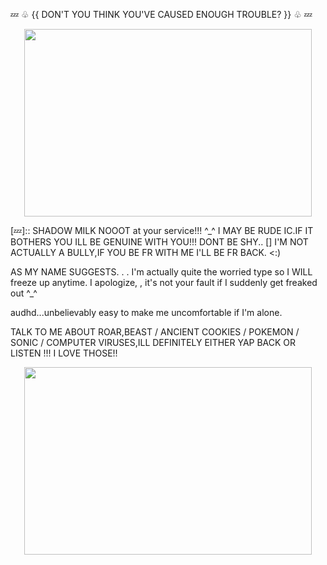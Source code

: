 💤 ♧ {{ DON'T YOU THINK YOU'VE CAUSED ENOUGH TROUBLE? }} ♧ 💤


<p align="center">
  <img width="460" height="300" src="https://github.com/user-attachments/assets/554570f6-ea43-4df3-899f-7a9543925874">
</p>
[💤]::
SHADOW MILK NOOOT at your service!!! ^_^
I MAY BE RUDE IC.IF IT BOTHERS YOU ILL BE GENUINE WITH YOU!!! DONT BE SHY..
[]
I'M NOT ACTUALLY A BULLY,IF YOU BE FR WITH ME I'LL BE FR BACK. <:)

AS MY NAME SUGGESTS. . . I'm actually quite the worried type so I WILL freeze up anytime. I apologize, , it's not your fault if I suddenly get freaked out ^_^

audhd...unbelievably easy to make me uncomfortable if I'm alone.

TALK TO ME ABOUT ROAR,BEAST / ANCIENT COOKIES / POKEMON / SONIC / COMPUTER VIRUSES,ILL DEFINITELY EITHER YAP BACK OR LISTEN !!! I LOVE THOSE!!
<p align="center">
  <img width="460" height="300" src="https://github.com/user-attachments/assets/6feec68f-4470-400b-bb36-7aad3138cb3b">
</p>  
